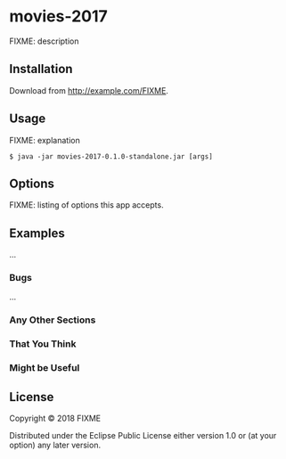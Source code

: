 # movies-2017

FIXME: description

## Installation

Download from http://example.com/FIXME.

## Usage

FIXME: explanation

    $ java -jar movies-2017-0.1.0-standalone.jar [args]

## Options

FIXME: listing of options this app accepts.

## Examples

...

### Bugs

...

### Any Other Sections
### That You Think
### Might be Useful

## License

Copyright © 2018 FIXME

Distributed under the Eclipse Public License either version 1.0 or (at
your option) any later version.
